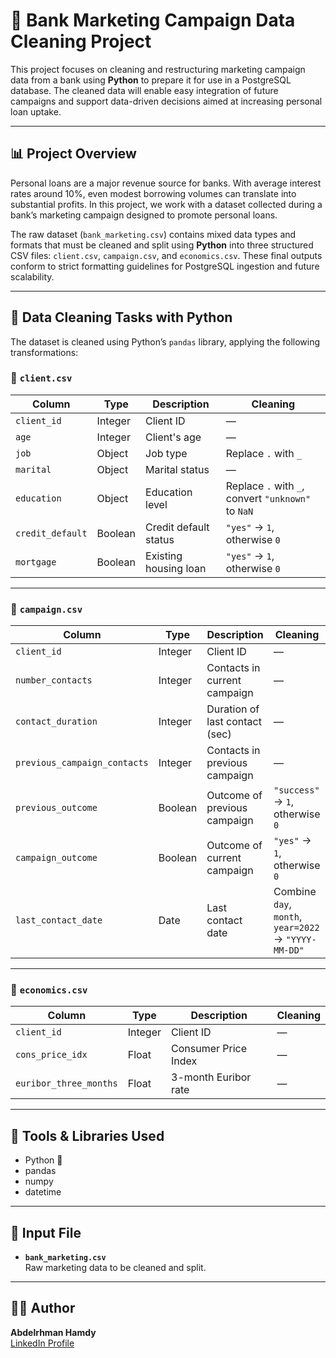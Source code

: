 # 🏦 Bank Marketing Campaign Data Cleaning Project



This project focuses on cleaning and restructuring marketing campaign data from a bank using **Python** to prepare it for use in a PostgreSQL database. The cleaned data will enable easy integration of future campaigns and support data-driven decisions aimed at increasing personal loan uptake.

---

## 📊 Project Overview

Personal loans are a major revenue source for banks. With average interest rates around 10%, even modest borrowing volumes can translate into substantial profits. In this project, we work with a dataset collected during a bank’s marketing campaign designed to promote personal loans.

The raw dataset (`bank_marketing.csv`) contains mixed data types and formats that must be cleaned and split using **Python** into three structured CSV files: `client.csv`, `campaign.csv`, and `economics.csv`. These final outputs conform to strict formatting guidelines for PostgreSQL ingestion and future scalability.

---

## 🧹 Data Cleaning Tasks with Python

The dataset is cleaned using Python’s `pandas` library, applying the following transformations:

### 📁 `client.csv`
| Column         | Type    | Description                        | Cleaning                                           |
|----------------|---------|------------------------------------|----------------------------------------------------|
| `client_id`    | Integer | Client ID                          | —                                                  |
| `age`          | Integer | Client's age                       | —                                                  |
| `job`          | Object  | Job type                           | Replace `.` with `_`                               |
| `marital`      | Object  | Marital status                     | —                                                  |
| `education`    | Object  | Education level                    | Replace `.` with `_`, convert `"unknown"` to `NaN` |
| `credit_default` | Boolean | Credit default status             | `"yes"` → `1`, otherwise `0`                       |
| `mortgage`     | Boolean | Existing housing loan              | `"yes"` → `1`, otherwise `0`                       |

---

### 📁 `campaign.csv`
| Column                   | Type     | Description                          | Cleaning                                                 |
|--------------------------|----------|--------------------------------------|----------------------------------------------------------|
| `client_id`              | Integer  | Client ID                            | —                                                        |
| `number_contacts`        | Integer  | Contacts in current campaign         | —                                                        |
| `contact_duration`       | Integer  | Duration of last contact (sec)       | —                                                        |
| `previous_campaign_contacts` | Integer | Contacts in previous campaign    | —                                                        |
| `previous_outcome`       | Boolean  | Outcome of previous campaign         | `"success"` → `1`, otherwise `0`                         |
| `campaign_outcome`       | Boolean  | Outcome of current campaign          | `"yes"` → `1`, otherwise `0`                             |
| `last_contact_date`      | Date     | Last contact date                    | Combine `day`, `month`, `year=2022` → `"YYYY-MM-DD"`     |

---

### 📁 `economics.csv`
| Column                 | Type   | Description                                 | Cleaning |
|------------------------|--------|---------------------------------------------|----------|
| `client_id`            | Integer| Client ID                                   | —        |
| `cons_price_idx`       | Float  | Consumer Price Index                        | —        |
| `euribor_three_months` | Float  | 3-month Euribor rate                        | —        |

---

## 🐍 Tools & Libraries Used

- Python 🐍
- pandas
- numpy
- datetime

---

## 📂 Input File

- **`bank_marketing.csv`**  
  Raw marketing data to be cleaned and split.

---

## 🧑‍💼 Author

**Abdelrhman Hamdy**  
[LinkedIn Profile](https://www.linkedin.com/in/abdelrahman-hamdii/)
